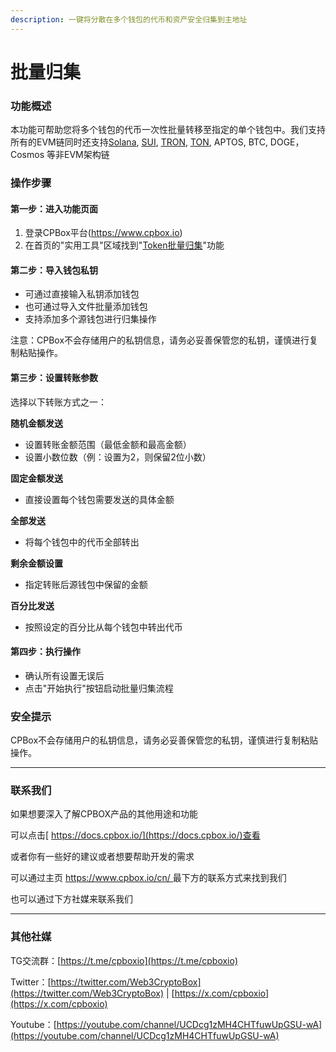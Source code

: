 ```yaml
---
description: 一键将分散在多个钱包的代币和资产安全归集到主地址
---
```


# 批量归集

### 功能概述

本功能可帮助您将多个钱包的代币一次性批量转移至指定的单个钱包中。我们支持所有的EVM链同时还支持[Solana](https://www.cpbox.io/cn/solana/batch/collection), [SUI](https://www.cpbox.io/cn/sui/batch-collection-token), [TRON](https://www.cpbox.io/cn/tron/batch-collection-token), [TON](https://www.cpbox.io/cn/ton/batch-collection-token), APTOS, BTC, DOGE，Cosmos 等非EVM架构链

### 操作步骤

#### 第一步：进入功能页面

1. 登录CPBox平台(https://www.cpbox.io)
2. 在首页的"实用工具"区域找到"[Token批量归集](https://www.cpbox.io/cn/batch/collection)"功能

#### 第二步：导入钱包私钥

* 可通过直接输入私钥添加钱包
* 也可通过导入文件批量添加钱包
* 支持添加多个源钱包进行归集操作

注意：CPBox不会存储用户的私钥信息，请务必妥善保管您的私钥，谨慎进行复制粘贴操作。

#### 第三步：设置转账参数

选择以下转账方式之一：

**随机金额发送**

* 设置转账金额范围（最低金额和最高金额）
* 设置小数位数（例：设置为2，则保留2位小数）

**固定金额发送**

* 直接设置每个钱包需要发送的具体金额

**全部发送**

* 将每个钱包中的代币全部转出

**剩余金额设置**

* 指定转账后源钱包中保留的金额

**百分比发送**

* 按照设定的百分比从每个钱包中转出代币

#### 第四步：执行操作

* 确认所有设置无误后
* 点击"开始执行"按钮启动批量归集流程

### 安全提示

CPBox不会存储用户的私钥信息，请务必妥善保管您的私钥，谨慎进行复制粘贴操作。

***

### 联系我们

如果想要深入了解CPBOX产品的其他用途和功能

可以点击[ https://docs.cpbox.io/](https://docs.cpbox.io/)查看

或者你有一些好的建议或者想要帮助开发的需求

可以通过主页 [https://www.cpbox.io/cn/ ](https://www.cpbox.io/cn/)最下方的联系方式来找到我们

也可以通过下方社媒来联系我们

***

### 其他社媒

TG交流群：[https://t.me/cpboxio](https://t.me/cpboxio)

Twitter：[https://twitter.com/Web3CryptoBox](https://twitter.com/Web3CryptoBox) | [https://x.com/cpboxio](https://x.com/cpboxio)

Youtube：[https://youtube.com/channel/UCDcg1zMH4CHTfuwUpGSU-wA](https://youtube.com/channel/UCDcg1zMH4CHTfuwUpGSU-wA)

